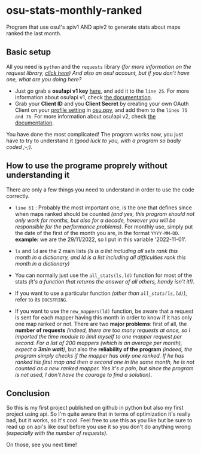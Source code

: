 # osu-stats-monthly-ranked

Program that use osu!'s apiv1 AND apiv2 to generate stats about maps ranked the last month.

## Basic setup

All you need is `python` and the `requests` library *(for more information on the request library, [click here](https://pypi.org/project/requests/))*
*And also an osu! account, but if you don't have one, what are you doing here?*

- Just go grab a **osu!api v1 key** [here](https://osu.ppy.sh/p/api/), and add it to the `line 25`. For more information about osu!api v1, check [the documentation](https://github.com/ppy/osu-api/wiki).
- Grab your **Client ID** and you **Client Secret** by creating your own OAuth Client on your [profile setting](https://osu.ppy.sh/home/account/edit) in [osu.ppy](https://osu.ppy.sh/home), and add them to the `lines 75 and 76`. For more information about osu!api v2, check [the documentation](https://osu.ppy.sh/docs/index.html).

You have done the most complicated! The program works now, you just have to try to understand it *(good luck to you, with a program so badly coded ;-;)*.

## How to use the programe proprely without understanding it

There are only a few things you need to understand in order to use the code correctly.

- `line 61` : Probably the most important one, is the one that defines since when maps ranked should be counted *(and yes, this program should not only work for months, but also for a decade, however you will be responsible for the performance problems)*. For monthly use, simply put the date of the first of the month you are, in the format `YYYY-MM-DD`.
**example:** we are the 29/11/2022, so I put in this variable '2022-11-01'.

- `ls` and `ld` are the 2 main lists *(ls is a list including all sets rank this month in a dictionary, and ld is a list including all difficulties rank this month in a dictionary)*

- You can normally just use the `all_stats(ls,ld)` function for most of the stats *(it's a function that returns the answer of all others, handy isn't it!)*.

- If you want to use a particular function *(other than `all_stats(ls,ld)`)*, refer to its `DOCSTRING`.

- If you want to use the `new_mappers(ld)` function, be aware that a request is sent for each mapper having this month in order to know if it has only one map ranked or not. There are two **major problems**: first of all, the **number of requests** *(indeed, there are too many requests at once, so I imported the time module to limit myself to one mapper request per second. For a list of 200 mappers (which is an average per month), expect a **3min wait**)*, but also the **reliability of the program** *(indeed, the program simply checks if the mapper has only one ranked. If he has ranked his first map and then a second one in the same month, he is not counted as a new ranked mapper. Yes it's a pain, but since the program is not used, I don't have the courage to find a solution)*.

## Conclusion

So this is my first project published on github in python but also my first project using api. So I'm quite aware that in terms of optimization it's really bad, but it works, so it's cool. Feel free to use this as you like but be sure to read up on api's like osu! before you use it so you don't do anything wrong *(especially with the number of requests)*.

On those, see you next time!
